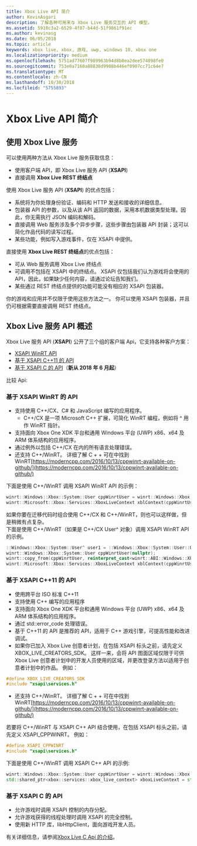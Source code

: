 ```yaml
---
title: Xbox Live API 简介
author: KevinAsgari
description: 了解各种可用来与 Xbox Live 服务交互的 API 模型。
ms.assetid: 5918c3a2-6529-4f07-b44d-51f9861f91ec
ms.author: kevinasg
ms.date: 06/05/2018
ms.topic: article
keywords: xbox live, xbox, 游戏, uwp, windows 10, xbox one
ms.localizationpriority: medium
ms.openlocfilehash: 5751ad77607f989963b94d8b0ea2dee574098fe0
ms.sourcegitcommit: 753e0a7160a88830d9908b446ef0907cc71c64e7
ms.translationtype: MT
ms.contentlocale: zh-CN
ms.lasthandoff: 10/30/2018
ms.locfileid: "5755893"
---
```

# <a name="introduction-to-xbox-live-apis"></a>Xbox Live API 简介

## <a name="use-xbox-live-services"></a>使用 Xbox Live 服务

可以使用两种方法从 Xbox Live 服务获取信息：

- 使用客户端 API，即 Xbox Live 服务 API (**XSAPI**)
- 直接调用 **Xbox Live REST 终结点**

使用 Xbox Live 服务 API (**XSAPI**) 的优点包括：

- 系统将为你处理身份验证、编码和 HTTP 发送和接收的详细信息。
- 包装器 API 的参数，以及从该 API 返回的数据，采用本机数据类型处理。因此，你无需执行 JSON 编码和解码。
- 直接调用 Web 服务涉及多个异步步骤，这些步骤由包装器 API 封装；这可以简化作品代码的读写过程。
- 某些功能，例如写入游戏事件，仅在 XSAPI 中提供。

直接使用 **Xbox Live REST 终结点**的优点包括：

- 可从 Web 服务调用 Xbox Live 终结点
- 可调用不包括在 XSAPI 中的终结点。  XSAPI 仅包括我们认为游戏将会使用的 API，因此，如果缺少任何内容，请通过论坛告知我们。
- 某些通过 REST 终结点提供的功能可能没有相应的 XSAPI 包装器。

你的游戏和应用并不仅限于使用这些方法之一。 你可以使用 XSAPI 包装器，并且仍可根据需要直接调用 REST 终结点。

## <a name="xbox-live-services-api-overview"></a>Xbox Live 服务 API 概述 ##

Xbox Live 服务 API (**XSAPI**) 公开了三个组的客户端 Api，它支持各种客户方案：

- [XSAPI WinRT API](#xsapi-winrt-based-api)
- [基于 XSAPI C++11 的 API](#xsapi-c++11-based-api)
- [基于 XSAPI C 的 API](#xsapi-c-based-api)（**新从 2018 年 6 月起**）

比较 Api:

### <a name="xsapi-winrt-based-api"></a>基于 XSAPI WinRT 的 API

- 支持使用 C++/CX、C# 和 JavaScript 编写的应用程序。
    - C++/CX 是一项 Microsoft C++ 扩展，可简化 WinRT 编程，例如将 ^ 用作 WinRT 指针。
- 支持面向 Xbox One XDK 平台和通用 Windows 平台 (UWP) x86、x64 及 ARM 体系结构的应用程序。
- 通过例外以包括 C++/CX 在内的所有语言处理错误。
- 还支持 C++/WinRT。  详细了解 C + + 可在中找到 WinRT[https://moderncpp.com/2016/10/13/cppwinrt-available-on-github/](https://moderncpp.com/2016/10/13/cppwinrt-available-on-github/)

下面是使用 C++/WinRT 调用 XSAPI WinRT API 的示例：

```c++
winrt::Windows::Xbox::System::User cppWinrtUser = winrt::Windows::Xbox::System::User::Users().GetAt(0);
winrt::Microsoft::Xbox::Services::XboxLiveContext xblContext(cppWinrtUser);
```

如果你要在迁移代码时组合使用 C++/CX 和 C++/WinRT，则也可以这样做，但是稍微有点复杂。  
下面是使用 C++/WinRT（如果是 C++/CX User^ 对象）调用 XSAPI WinRT API 的示例。

```c++
::Windows::Xbox::System::User^ user1 = ::Windows::Xbox::System::User::Users->GetAt(0);
winrt::Windows::Xbox::System::User cppWinrtUser(nullptr);
winrt::copy_from(cppWinrtUser, reinterpret_cast<winrt::ABI::Windows::Xbox::System::IUser*>(user1));
winrt::Microsoft::Xbox::Services::XboxLiveContext xblContext(cppWinrtUser);
```


### <a name="xsapi-c11-based-api"></a>基于 XSAPI C++11 的 API

- 使用跨平台 ISO 标准 C++11
- 支持使用 C++ 编写的应用程序
- 支持面向 Xbox One XDK 平台和通用 Windows 平台 (UWP) x86、x64 及 ARM 体系结构的应用程序。
- 通过 std::error_code 处理错误。
- 基于 C++11 的 API 是推荐的 API，适用于 C++ 游戏引擎，可提高性能和改进调试。
- 如果你已加入 Xbox Live 创意者计划，在包括 XSAPI 标头之前，请先定义 XBOX_LIVE_CREATORS_SDK。 这样一来，会将 API 图面区域仅限于可供 Xbox Live 创意者计划中的开发人员使用的区域，并更改登录方法以适用于创意者计划中的作品。  例如：

```c++
#define XBOX_LIVE_CREATORS_SDK
#include "xsapi\services.h"
```

- 还支持 C++/WinRT。  详细了解 C + + 可在中找到 WinRT[https://moderncpp.com/2016/10/13/cppwinrt-available-on-github/](https://moderncpp.com/2016/10/13/cppwinrt-available-on-github/)

若要将 C++/WinRT 与 XSAPI C++ API 结合使用，在包括 XSAPI 标头之前，请先定义 XSAPI_CPPWINRT。  例如：

```c++
#define XSAPI_CPPWINRT
#include "xsapi\services.h"
```

下面是使用 C++/WinRT 调用 XSAPI C++ API 的示例:

```c++
winrt::Windows::Xbox::System::User cppWinrtUser = winrt::Windows::Xbox::System::User::Users().GetAt(0);
std::shared_ptr<xbox::services::xbox_live_context> xboxLiveContext = std::make_shared<xbox::services::xbox_live_context>(cppWinrtUser);
```

### <a name="xsapi-c-based-api"></a>基于 XSAPI C 的 API

- 允许游戏时调用 XSAPI 控制的内存分配。
- 允许游戏获得的线程处理时调用 XSAPI 的完全控制。
- 使用新 HTTP 库，libHttpClient，面向游戏开发人员。

有关详细信息，请参阅[Xbox Live C Api 的介绍](xsapi-flat-c.md)。
